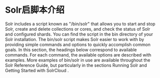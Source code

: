 # Solr启脚本介绍

Solr includes a script known as "/bin/solr" that allows you to start and stop Solr, create and delete collections or
cores, and check the status of Solr and configured shards. You can find the script in the bin directory of your Solr
installation. The bin/solr script makes Solr easier to work with by providing simple commands and options to quickly
accomplish common goals.
In this section, the headings below correspond to available commands. For each command, the available options
are described with examples.
More examples of bin/solr in use are available throughout the Solr Reference Guide, but particularly in the sections
Running Solr and Getting Started with SolrCloud .